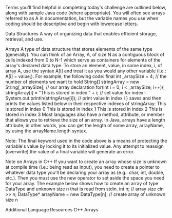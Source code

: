 Terms you'll find helpful in completing today's challenge are outlined below, along with sample Java code (where appropriate). You will often see arrays referred to as A in documentation, but the variable names you use when coding should be descriptive and begin with lowercase letters.

Data Structures
A way of organizing data that enables efficient storage, retrieval, and use.

Arrays
A type of data structure that stores elements of the same type (generally). You can think of an Array, A, of size N as a contiguous block of cells indexed from 0 to N-1 which serve as containers for elements of the array's declared data type. To store an element, value, in some index, i, of array A, use the syntax A[i] and treat it as you would any other variable (i.e.: A[i] = value;). For example, the following code:
final int _arraySize = 4; // the number of elements we want to hold
String[] stringArray = new String[_arraySize]; // our array declaration
for(int i = 0; i < _arraySize; i++){
    stringArray[i] = "This is stored in index " + i; // set value for index i
    System.out.println(stringArray[i]); // print value in index i
}
saves and then prints the values listed below in their respective indexes of stringArray:
This is stored in index 0
This is stored in index 1
This is stored in index 2
This is stored in index 3
Most languages also have a method, attribute, or member that allows you to retrieve the size of an array. In Java, arrays have a length attribute; in other words, you can get the length of some array, arrayName, by using the arrayName.length syntax.

Note: The final keyword used in the code above is a means of protecting the variable's value by locking it to its initialized value. Any attempt to reassign (overwrite) the value of a final variable will generate an error.

Note on Arrays in C++
If you want to create an array whose size is unknown at compile time (i.e.: being read as input), you need to create a pointer to whatever data type you'll be declaring your array as (e.g.: char, int, double, etc.). Then you must use the new operator to set aside the space you need for your array. The example below shows how to create an array of type DataType and unknown size n that is read from stdin.
int n; // array size
cin >> n;
DataType* arrayName = new DataType[n]; // create array of unknown size n

Additional Language Resources
C++ Arrays